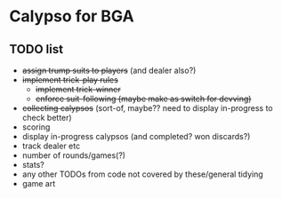 # Calypso for BGA

## TODO list

* ~~assign trump suits to players~~ (and dealer also?)
* ~~implement trick-play rules~~
  * ~~implement trick-winner~~
  * ~~enforce suit-following (maybe make as switch for devving)~~
* ~~collecting calypsos~~ (sort-of, maybe?? need to display in-progress to check better)
* scoring
* display in-progress calypsos (and completed? won discards?)
* track dealer etc
* number of rounds/games(?)
* stats?
* any other TODOs from code not covered by these/general tidying
* game art
